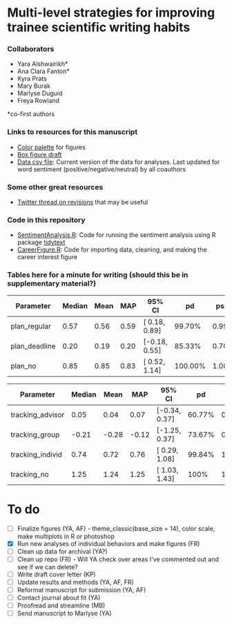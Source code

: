 # Multi-level strategies for improving trainee scientific writing habits

### Collaborators

- Yara Alshwairikh*
- Ana Clara Fanton*
- Kyra Prats
- Mary Burak
- Marlyse Duguid
- Freya Rowland

*co-first authors

### Links to resources for this manuscript
* [Color palette](<https://coolors.co/405364-585b74-6c5b7b-966480-c6798f-df858e-eda09c> "Color palette") for figures
* [Box figure draft](<https://docs.google.com/presentation/d/1CSUlPH7a5M1es4IyuSy8WH2JvQX9nPUwl5_y_ahd9Xg/edit#slide=id.gcb8342311d_1_0.>)
* [Data csv file](<data/dataclean_Nov2.csv>): Current version of the data for analyses. Last updated for word sentiment (positive/negative/neutral) by all coauthors

### Some other great resources
* [Twitter thread on revisions](<https://twitter.com/ellycknight/status/1456339626310782978>) that may be useful

### Code in this repository
* [SentimentAnalysis.R](<code/SentimentAnalysis.R>): Code for running the sentiment analysis using R package [tidytext](<https://www.tidytextmining.com/sentiment.html>)
* [CareerFigure.R](<code/CareerFigure.R>): Code for importing data, cleaning, and making the career interest figure

### Tables here for a minute for writing (should this be in supplementary material?)

|Parameter     | Median | Mean |  MAP |        95% CI |      pd |   ps |  Rhat |      ESS |     BF |
|-------------|--------|------|------|---------------|---------|------|-------|----------|-------|
plan_regular  |   0.57 | 0.56 | 0.59 | [ 0.18, 0.89] |  99.70% | 0.99 | 1.000 | 26320.00 |   3.85
plan_deadline |   0.20 | 0.19 | 0.20 | [-0.18, 0.55] |  85.33% | 0.70 | 1.000 | 25280.00 |  0.108
plan_no       |   0.85 | 0.85 | 0.83 | [ 0.52, 1.14] | 100.00% | 1.00 | 1.000 | 26039.00 | 308.61


|Parameter     | Median | Mean |  MAP |        95% CI |      pd |   ps |  Rhat |      ESS |     BF |
|-------------|--------|------|------|---------------|---------|------|-------|----------|-------|
tracking_advisor |   0.05 |  0.04 |  0.07 | [-0.34, 0.37] | 60.77% | 0.38 | 1.000 | 40066.00 |    0.063
tracking_group   |  -0.21 | -0.28 | -0.12 | [-1.25, 0.37] | 73.67% | 0.62 | 1.000 |  6976.00 |    0.121
tracking_individ |   0.74 |  0.72 |  0.76 | [ 0.29, 1.08] | 99.84% | 1.00 | 1.000 | 37428.00 |     7.54
tracking_no      |   1.25 |  1.24 |  1.25 | [ 1.03, 1.43] |   100% | 1.00 | 1.000 | 42310.00 | 2.71e+09

# To do
- [ ] Finalize figures (YA, AF) - theme_classic(base_size = 14), color scale, make multiplots in R or photoshop
- [x] Run new analyses of individual behaviors and make figures (FR)
- [ ] Clean up data for archival (YA?)
- [ ] Clean up repo (FR) - Will YA check over areas I've commented out and see if we can delete?
- [ ] Write draft cover letter (KP)
- [ ] Update results and methods (YA, AF, FR)
- [ ] Reformat manuscript for submission (YA, AF)
- [ ] Contact journal about fit (YA)
- [ ] Proofread and streamline (MB)
- [ ] Send manuscript to Marlyse (YA)
